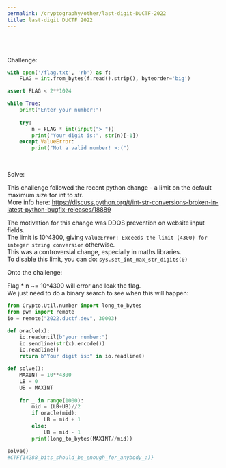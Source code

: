 ```yaml
---
permalink: /cryptography/other/last-digit-DUCTF-2022
title: last-digit DUCTF 2022
---
```


<br>
<br>


Challenge:

```python
with open('/flag.txt', 'rb') as f:
    FLAG = int.from_bytes(f.read().strip(), byteorder='big')

assert FLAG < 2**1024

while True:
    print("Enter your number:")
    
    try:
        n = FLAG * int(input("> "))
        print("Your digit is:", str(n)[-1])
    except ValueError:
        print("Not a valid number! >:(")
```

<br>

Solve:

This challenge followed the recent python change - a limit on the default maximum size for int to str. <br>
More info here: <https://discuss.python.org/t/int-str-conversions-broken-in-latest-python-bugfix-releases/18889> <br>

The motivation for this change was DDOS prevention on website input fields. <br>
The limit is 10^4300, giving `ValueError: Exceeds the limit (4300) for integer string conversion` otherwise. <br>
This was a controversial change, especially in maths libraries. <br>
To disable this limit, you can do: `sys.set_int_max_str_digits(0)`

Onto the challenge:

Flag * n ~= 10^4300 will error and leak the flag. <br>
We just need to do a binary search to see when this will happen: <br>

```python
from Crypto.Util.number import long_to_bytes
from pwn import remote
io = remote("2022.ductf.dev", 30003)

def oracle(x):
    io.readuntil(b"your number:")
    io.sendline(str(x).encode())
    io.readline()
    return b"Your digit is:" in io.readline()

def solve():
    MAXINT = 10**4300
    LB = 0
    UB = MAXINT
     
    for _ in range(1000):
        mid = (LB+UB)//2
        if oracle(mid):
            LB = mid + 1
        else:
            UB = mid - 1
        print(long_to_bytes(MAXINT//mid))

solve()
#CTF{14288_bits_should_be_enough_for_anybody_:)}
```


